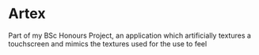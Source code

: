 # Artex
Part of my BSc Honours Project, an application which artificially textures a touchscreen and mimics the textures used for the use to feel 
